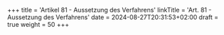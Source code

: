 +++
title = 'Artikel 81 - Aussetzung des Verfahrens'
linkTitle = 'Art. 81 - Aussetzung des Verfahrens'
date = 2024-08-27T20:31:53+02:00
draft = true
weight = 50
+++
